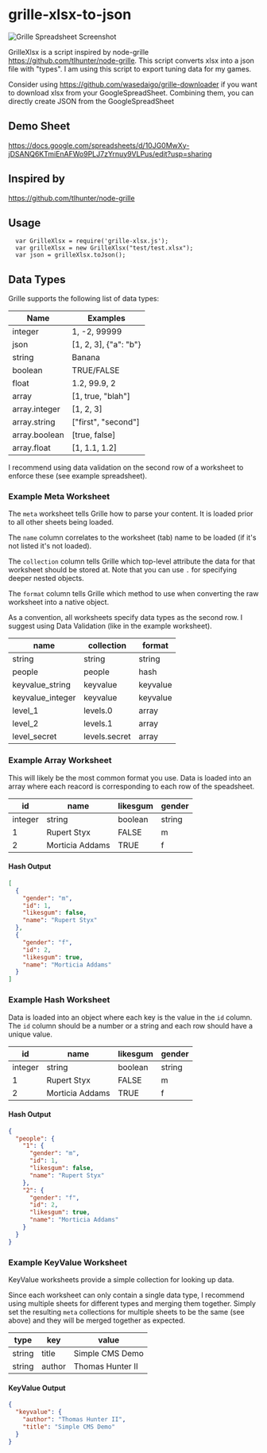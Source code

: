 
# grille-xlsx-to-json

![Grille Spreadsheet Screenshot](http://static.thomashunter.name/projects/grille/screenshot.png)

GrilleXlsx is a script inspired by node-grille https://github.com/tlhunter/node-grille.
This script converts xlsx into a json file with "types". 
I am using this script to export tuning data for my games.

Consider using https://github.com/wasedaigo/grille-downloader if you want to download xlsx from your GoogleSpreadSheet.
Combining them, you can directly create JSON from the GoogleSpreadSheet

## Demo Sheet
https://docs.google.com/spreadsheets/d/10JG0MwXy-jDSANQ6KTmiEnAFWo9PLJ7zYrnuy9VLPus/edit?usp=sharing

## Inspired by
https://github.com/tlhunter/node-grille

## Usage
```
  var GrilleXlsx = require('grille-xlsx.js');
  var grilleXlsx = new GrilleXlsx("test/test.xlsx");
  var json = grilleXlsx.toJson();
```

## Data Types

Grille supports the following list of data types:

Name            | Examples
----------------|----------------------
integer         | 1, -2, 99999
json            | [1, 2, 3], {"a": "b"}
string          | Banana
boolean         | TRUE/FALSE
float           | 1.2, 99.9, 2
array           | [1, true, "blah"]
array.integer   | [1, 2, 3]
array.string    | ["first", "second"]
array.boolean   | [true, false]
array.float     | [1, 1.1, 1.2]

I recommend using data validation on the second row of a worksheet to enforce these (see example spreadsheet).

### Example Meta Worksheet

The `meta` worksheet tells Grille how to parse your content.
It is loaded prior to all other sheets being loaded.

The `name` column correlates to the worksheet (tab) name to be loaded (if it's not listed it's not loaded).

The `collection` column tells Grille which top-level attribute the data for that worksheet should be stored at. Note that you can use `.` for specifying deeper nested objects.

The `format` column tells Grille which method to use when converting the raw worksheet into a native object.

As a convention, all worksheets specify data types as the second row. I suggest using Data Validation (like in the example worksheet).

name                  | collection    | format
--------------------|---------------|---------
string              | string        | string
people              | people        | hash
keyvalue\_string    | keyvalue      | keyvalue
keyvalue\_integer   | keyvalue      | keyvalue
level\_1            | levels.0      | array
level\_2            | levels.1      | array
level\_secret       | levels.secret | array


### Example Array Worksheet

This will likely be the most common format you use.
Data is loaded into an array where each reacord is corresponding to each row of the speadsheet.


id      | name              | likesgum  | gender
--------|-------------------|-----------|------
integer | string            | boolean   | string
1       | Rupert Styx       | FALSE     | m
2       | Morticia Addams   | TRUE      | f

#### Hash Output

```json
[
  {
    "gender": "m",
    "id": 1,
    "likesgum": false,
    "name": "Rupert Styx"
  },
  {
    "gender": "f",
    "id": 2,
    "likesgum": true,
    "name": "Morticia Addams"
  }
]
```

### Example Hash Worksheet

Data is loaded into an object where each key is the value in the `id` column.
The `id` column should be a number or a string and each row should have a unique value.


id      | name              | likesgum  | gender
--------|-------------------|-----------|------
integer | string            | boolean   | string
1       | Rupert Styx       | FALSE     | m
2       | Morticia Addams   | TRUE      | f

#### Hash Output

```json
{
  "people": {
    "1": {
      "gender": "m",
      "id": 1,
      "likesgum": false,
      "name": "Rupert Styx"
    },
    "2": {
      "gender": "f",
      "id": 2,
      "likesgum": true,
      "name": "Morticia Addams"
    }
  }
}
```

### Example KeyValue Worksheet

KeyValue worksheets provide a simple collection for looking up data.

Since each worksheet can only contain a single data type, I recommend using multiple sheets for different types and merging them together.
Simply set the resulting `meta` collections for multiple sheets to be the same (see above) and they will be merged together as expected.

type    |  key    | value
--------|---------|-----------------
string  |  title  | Simple CMS Demo
string  |  author | Thomas Hunter II

#### KeyValue Output

```json
{
  "keyvalue": {
    "author": "Thomas Hunter II",
    "title": "Simple CMS Demo"
  }
}
```
